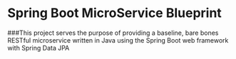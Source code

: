 # Spring Boot MicroService Blueprint
###This project serves the purpose of providing a baseline, bare bones RESTful microservice written in Java using the Spring Boot web framework with Spring Data JPA
